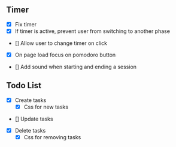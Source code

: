 ## Timer
- [x] Fix timer
- [x] If timer is active, prevent user from switching to another phase
- [] Allow user to change timer on click
- [x] On page load focus on pomodoro button
- [] Add sound when starting and ending a session

<!-- ## Spotify API
- [] Create css for active song
- [] Login to spotify
    - [] Choose a playist on spotify -->

## Todo List
- [x] Create tasks
    - [x] Css for new tasks
- [] Update tasks
- [x] Delete tasks
    - [x] Css for removing tasks